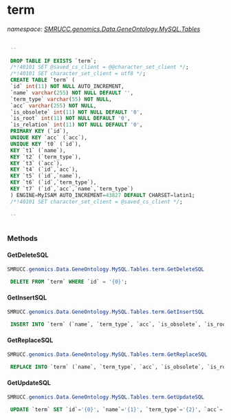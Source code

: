 ﻿# term
_namespace: [SMRUCC.genomics.Data.GeneOntology.MySQL.Tables](./index.md)_

```SQL
 
 --
 
 DROP TABLE IF EXISTS `term`;
 /*!40101 SET @saved_cs_client = @@character_set_client */;
 /*!40101 SET character_set_client = utf8 */;
 CREATE TABLE `term` (
 `id` int(11) NOT NULL AUTO_INCREMENT,
 `name` varchar(255) NOT NULL DEFAULT '',
 `term_type` varchar(55) NOT NULL,
 `acc` varchar(255) NOT NULL,
 `is_obsolete` int(11) NOT NULL DEFAULT '0',
 `is_root` int(11) NOT NULL DEFAULT '0',
 `is_relation` int(11) NOT NULL DEFAULT '0',
 PRIMARY KEY (`id`),
 UNIQUE KEY `acc` (`acc`),
 UNIQUE KEY `t0` (`id`),
 KEY `t1` (`name`),
 KEY `t2` (`term_type`),
 KEY `t3` (`acc`),
 KEY `t4` (`id`,`acc`),
 KEY `t5` (`id`,`name`),
 KEY `t6` (`id`,`term_type`),
 KEY `t7` (`id`,`acc`,`name`,`term_type`)
 ) ENGINE=MyISAM AUTO_INCREMENT=43827 DEFAULT CHARSET=latin1;
 /*!40101 SET character_set_client = @saved_cs_client */;
 
 --
 
 ```



### Methods

#### GetDeleteSQL
```csharp
SMRUCC.genomics.Data.GeneOntology.MySQL.Tables.term.GetDeleteSQL
```
```SQL
 DELETE FROM `term` WHERE `id` = '{0}';
 ```

#### GetInsertSQL
```csharp
SMRUCC.genomics.Data.GeneOntology.MySQL.Tables.term.GetInsertSQL
```
```SQL
 INSERT INTO `term` (`name`, `term_type`, `acc`, `is_obsolete`, `is_root`, `is_relation`) VALUES ('{0}', '{1}', '{2}', '{3}', '{4}', '{5}');
 ```

#### GetReplaceSQL
```csharp
SMRUCC.genomics.Data.GeneOntology.MySQL.Tables.term.GetReplaceSQL
```
```SQL
 REPLACE INTO `term` (`name`, `term_type`, `acc`, `is_obsolete`, `is_root`, `is_relation`) VALUES ('{0}', '{1}', '{2}', '{3}', '{4}', '{5}');
 ```

#### GetUpdateSQL
```csharp
SMRUCC.genomics.Data.GeneOntology.MySQL.Tables.term.GetUpdateSQL
```
```SQL
 UPDATE `term` SET `id`='{0}', `name`='{1}', `term_type`='{2}', `acc`='{3}', `is_obsolete`='{4}', `is_root`='{5}', `is_relation`='{6}' WHERE `id` = '{7}';
 ```


